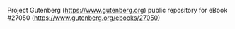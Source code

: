 Project Gutenberg (https://www.gutenberg.org) public repository for eBook #27050 (https://www.gutenberg.org/ebooks/27050)
